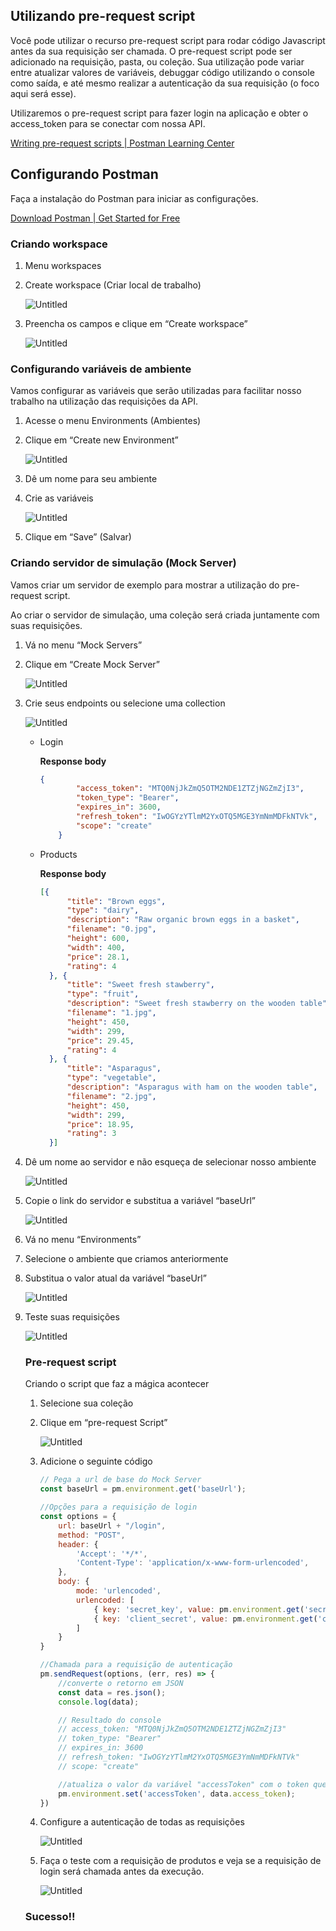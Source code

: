 

## Utilizando pre-request script

Você pode utilizar o recurso pre-request script para rodar código Javascript antes da sua requisição ser chamada. O pre-request script pode ser adicionado na requisição, pasta, ou coleção. Sua utilização pode variar entre atualizar valores de variáveis, debuggar código utilizando o console como saída, e até mesmo realizar a autenticação da sua requisição (o foco aqui será esse).

Utilizaremos o pre-request script para fazer login na aplicação e obter o access_token para se conectar com nossa API.

[Writing pre-request scripts | Postman Learning Center](https://learning.postman.com/docs/writing-scripts/pre-request-scripts/)

## Configurando Postman

Faça a instalação do Postman para iniciar as configurações.

[Download Postman | Get Started for Free](https://www.postman.com/downloads/)

### Criando workspace

1. Menu workspaces
2. Create workspace (Criar local de trabalho)
    
    ![Untitled](https://s3-us-west-2.amazonaws.com/secure.notion-static.com/1ff6f8f7-5a57-4da6-bd9e-435af2a4a089/Untitled.png)
    
3. Preencha os campos e clique em “Create workspace”
    
    ![Untitled](https://s3-us-west-2.amazonaws.com/secure.notion-static.com/3b7b7663-903e-441b-9d82-94ab032ee25c/Untitled.png)
    

### Configurando variáveis de ambiente

Vamos configurar as variáveis que serão utilizadas para facilitar nosso trabalho na utilização das requisições da API.

1. Acesse o menu Environments (Ambientes)
2. Clique em “Create new Environment”
    
    ![Untitled](https://s3-us-west-2.amazonaws.com/secure.notion-static.com/672cde90-bfe4-46a5-8e16-98088169c124/Untitled.png)
    
3. Dê um nome para seu ambiente
4. Crie as variáveis
    
    ![Untitled](https://s3-us-west-2.amazonaws.com/secure.notion-static.com/2d1ce76d-b399-4fac-ad5d-cff0f38fc413/Untitled.png)
    
5. Clique em “Save” (Salvar)

### Criando servidor de simulação (Mock Server)

Vamos criar um servidor de exemplo para mostrar a utilização do pre-request script.

Ao criar o servidor de simulação, uma coleção será criada juntamente com suas requisições.

1. Vá no menu “Mock Servers”
2. Clique em “Create Mock Server”
    
    ![Untitled](https://s3-us-west-2.amazonaws.com/secure.notion-static.com/c42dd0c6-fcc5-42d8-aee9-6516b1b8567e/Untitled.png)
    
3. Crie seus endpoints ou selecione uma collection
    
    ![Untitled](https://s3-us-west-2.amazonaws.com/secure.notion-static.com/146ca96c-abf7-45a1-ab50-bfb5f912f4a5/Untitled.png)
    
    - Login
        
        **Response body**
        
        ```json
        {
                "access_token": "MTQ0NjJkZmQ5OTM2NDE1ZTZjNGZmZjI3",
                "token_type": "Bearer",
                "expires_in": 3600,
                "refresh_token": "IwOGYzYTlmM2YxOTQ5MGE3YmNmMDFkNTVk",
                "scope": "create"
            }
        ```
        
    - Products
        
        **Response body**
        
        ```json
        [{
              "title": "Brown eggs",
              "type": "dairy",
              "description": "Raw organic brown eggs in a basket",
              "filename": "0.jpg",
              "height": 600,
              "width": 400,
              "price": 28.1,
              "rating": 4
          }, {
              "title": "Sweet fresh stawberry",
              "type": "fruit",
              "description": "Sweet fresh stawberry on the wooden table",
              "filename": "1.jpg",
              "height": 450,
              "width": 299,
              "price": 29.45,
              "rating": 4
          }, {
              "title": "Asparagus",
              "type": "vegetable",
              "description": "Asparagus with ham on the wooden table",
              "filename": "2.jpg",
              "height": 450,
              "width": 299,
              "price": 18.95,
              "rating": 3
          }]
        ```
        
4. Dê um nome ao servidor e não esqueça de selecionar nosso ambiente
    
    ![Untitled](https://s3-us-west-2.amazonaws.com/secure.notion-static.com/56a09e78-a1b1-4c9e-af47-6cb9e4a1c726/Untitled.png)
    
5. Copie o link do servidor e substitua a variável “baseUrl”
    
    ![Untitled](https://s3-us-west-2.amazonaws.com/secure.notion-static.com/62b60aae-4884-4fe9-81d6-95efd3226fe7/Untitled.png)
    
6. Vá no menu “Environments”
7. Selecione o ambiente que criamos anteriormente
8. Substitua o valor atual da variável “baseUrl”
    
    ![Untitled](https://s3-us-west-2.amazonaws.com/secure.notion-static.com/10b7ece4-d35a-4949-a752-aa702a52c8ab/Untitled.png)
    
9. Teste suas requisições
    
    ![Untitled](https://s3-us-west-2.amazonaws.com/secure.notion-static.com/6bbc3c3b-1bc3-41af-bab8-f89a02e84f4a/Untitled.png)
    
    ### Pre-request script
    
    Criando o script que faz a mágica acontecer
    
    1. Selecione sua coleção
    2. Clique em “pre-request Script”
        
        ![Untitled](https://s3-us-west-2.amazonaws.com/secure.notion-static.com/d09e4455-b2e0-403d-83dc-9745463511e4/Untitled.png)
        
    3. Adicione o seguinte código
        
        ```jsx
        // Pega a url de base do Mock Server
        const baseUrl = pm.environment.get('baseUrl');
        
        //Opções para a requisição de login
        const options = {
            url: baseUrl + "/login",
            method: "POST",
            header: {
                'Accept': '*/*',
                'Content-Type': 'application/x-www-form-urlencoded',
            },
            body: {
                mode: 'urlencoded',
                urlencoded: [
                    { key: 'secret_key', value: pm.environment.get('secret_key') },
                    { key: 'client_secret', value: pm.environment.get('client_secret') },
                ]
            }
        }
        
        //Chamada para a requisição de autenticação
        pm.sendRequest(options, (err, res) => {
            //converte o retorno em JSON
            const data = res.json();
            console.log(data); 
        
            // Resultado do console
            // access_token: "MTQ0NjJkZmQ5OTM2NDE1ZTZjNGZmZjI3"
            // token_type: "Bearer"
            // expires_in: 3600
            // refresh_token: "IwOGYzYTlmM2YxOTQ5MGE3YmNmMDFkNTVk"
            // scope: "create"
        
            //atualiza o valor da variável "accessToken" com o token que retornou na requisição
            pm.environment.set('accessToken', data.access_token);
        })
        ```
        
    4. Configure a autenticação de todas as requisições
        
        ![Untitled](https://s3-us-west-2.amazonaws.com/secure.notion-static.com/0349af51-f5d0-4863-8beb-7c186d41a335/Untitled.png)
        
    5. Faça o teste com a requisição de produtos e veja se a requisição de login será chamada antes da execução.
        
        ![Untitled](https://s3-us-west-2.amazonaws.com/secure.notion-static.com/73c593cf-2680-4d9e-9475-ae1e83655162/Untitled.png)
        
    
    ### Sucesso!!

    